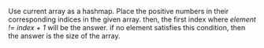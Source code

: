 Use current array as a hashmap. Place the positive numbers in their corresponding indices in the given array. then, the first index where *element != index + 1* will be the answer. if no element satisfies this condition, then the answer is the size of the array.